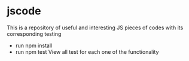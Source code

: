 # jscode

This is a repository of useful and interesting JS pieces of codes with its corresponding testing
- run npm install
- run npm test
View all test for each one of the functionality
